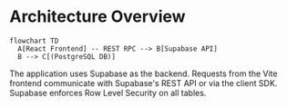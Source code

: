 # Architecture Overview

```mermaid
flowchart TD
  A[React Frontend] -- REST RPC --> B[Supabase API]
  B --> C[(PostgreSQL DB)]
```

The application uses Supabase as the backend. Requests from the Vite
frontend communicate with Supabase's REST API or via the client SDK.
Supabase enforces Row Level Security on all tables.
